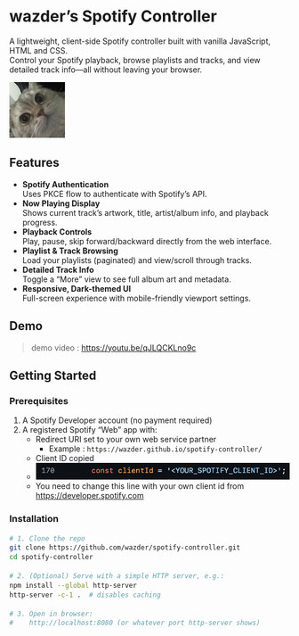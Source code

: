 # wazder’s Spotify Controller

A lightweight, client-side Spotify controller built with vanilla JavaScript, HTML and CSS.  
Control your Spotify playback, browse playlists and tracks, and view detailed track info—all without leaving your browser.

![Project Logo](images/logo.png)

## Features

- **Spotify Authentication**  
  Uses PKCE flow to authenticate with Spotify’s API.
- **Now Playing Display**  
  Shows current track’s artwork, title, artist/album info, and playback progress.
- **Playback Controls**  
  Play, pause, skip forward/backward directly from the web interface.
- **Playlist & Track Browsing**  
  Load your playlists (paginated) and view/scroll through tracks.
- **Detailed Track Info**  
  Toggle a “More” view to see full album art and metadata.
- **Responsive, Dark-themed UI**  
  Full-screen experience with mobile-friendly viewport settings.

## Demo

> demo video : https://youtu.be/qJLQCKLno9c

## Getting Started

### Prerequisites

1. A Spotify Developer account (no payment required)  
3. A registered Spotify “Web” app with:
   - Redirect URI set to your own web service partner
     - Example : `https://wazder.github.io/spotify-controller/`
   - Client ID copied
   - ![warning](images/warning.png)
    - You need to change this line with your own client id from https://developer.spotify.com

### Installation

```bash
# 1. Clone the repo
git clone https://github.com/wazder/spotify-controller.git
cd spotify-controller

# 2. (Optional) Serve with a simple HTTP server, e.g.:
npm install --global http-server
http-server -c-1 .  # disables caching

# 3. Open in browser:
#    http://localhost:8080 (or whatever port http-server shows)
